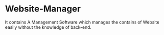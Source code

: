 # Website-Manager
It contains A Management Software which manages the contains of Website easily without the knowledge of back-end.  
